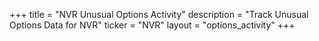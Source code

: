 +++
title = "NVR Unusual Options Activity"
description = "Track Unusual Options Data for NVR"
ticker = "NVR"
layout = "options_activity"
+++

